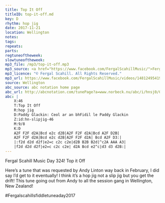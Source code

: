```yaml
---
title: Top It Off
titleID: top-it-off.md
key: D
rhythm: hop jig
date: 2017-11-21
location: Wellington 
notes:
tags: 
repeats: 
parts: 
regtuneoftheweek:
slowtuneoftheweek:
mp3_file: /mp3/top-it-off.mp3
mp3_source: <a href="https://www.facebook.com/FergalScahillMusic/">Fergal Scahill</a>
mp3_licence: "© Fergal Scahill. All Rights Reserved."
mp3_url: https://www.facebook.com/FergalScahillMusic/videos/1481249541971376/
source: Wellington
abc_source: abc notation home page
abc_url: http://abcnotation.com/tunePage?a=www.norbeck.nu/abc/i/hnsj0/0049
abc: |
    X:46
    T:Top It Off
    R:hop jig
    D:Paddy Glackin: Ceol ar an bhFidil le Paddy Glackin
    Z:id:hn-slipjig-46
    M:9/8
    K:D
    A2F F2F d2A|Bcd e2c d2B|A2F F2F d2A|Bcd A2F D2B|
    A2F F2F d2A|Bcd e2c d2B|A2F F2F d2A| Bcd A2F D3:|
    |:f2d d2d d2f|e2=c c2c c2e|d2B B2B B2d|^c2A AAA A3|
    |f2d d2d d2f|e2=c c2c c2e| d2A Bcd e2^c|d3 d3 d2B:|
---
```

Fergal Scahill Music
Day 324! Top it Off

Here’s a tune that was requested by Andy Linton way back in February, I did say I’d get to it eventually! I think it’s a hop jig not a slip jig but you get the drift!
This tune going out from Andy to all the session gang in Wellington, New Zealand!

#Fergalscahillsfiddletuneaday2017
